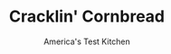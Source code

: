 ---
layout: ../../layouts/MarkdownPostLayout.astro
title: Cracklin' Cornbread
author: America's Test Kitchen
pubDate: 2023-03-15
description: Could we make this cornbread crackle without the traditional cracklings?
image_url: https://res.cloudinary.com/hksqkdlah/image/upload/ar_1:1,c_fill,dpr_2.0,f_auto,fl_lossy.progressive.strip_profile,g_faces:auto,q_auto:low,w_344/7898_sfs-cracklin-cornbread-7-276593
tags: ["Desserts or Baked Goods","American","Southern","Quick Breads"]
calories: 2742
protein: 7
carbohydrates: 28
fats: 
fiber: 1
ingredients: ["6 slices, bacon, chopped fine","2 1/4 cups (11¼ ounces), cornmeal","1 teaspoon, baking powder","1 teaspoon, baking soda","1/2 teaspoon, salt","2 cups, buttermilk","1/4 cup, vegetable oil","2 large, eggs, lightly beaten"]
serves: 10
time: "45 minutes"
instructions: ["COOK BACON Adjust oven rack to middle position and heat oven to 450 degrees. Cook bacon in 10-inch heatproof skillet over medium heat until crisp, about 8 minutes. Transfer bacon to paper towel-lined plate. Pour off fat from pan, reserving ¼ cup.","MIX BATTER Combine cornmeal, baking powder, baking soda, and salt in large bowl. Whisk in buttermilk, 3 tablespoons oil, reserved bacon fat, eggs, and crisp bacon.","BAKE CORNBREAD Heat remaining oil in empty skillet over medium-high heat until just smoking. Spoon cornmeal mixture, ½ cup at a time, into skillet and bake until top begins to crack and sides are golden brown, 12 to 16 minutes. Cool in pan 5 minutes, then turn out onto wire rack. Serve."]
nutrition: ["167 mg Potassium","165 mg Phosphorus","98 mg Calcium","1 mg Iron","19 mg Magnesium","386 mg Sodium","14 g Fat","2 mg Niacin (B3)","7 g Monounsaturated","2 g Polyunsaturated","50 mg Cholesterol","3 g Saturated","1 g Fiber","57 µg Folic acid","16 µg Folate (food)","3 g Sugars","63 g Water","28 g Carbs","113 µg Folate equivalent (total)","7 g Protein","1 mg Vitamin E","28 µg Vitamin A","274 kcal Energy","2742 calories"]
notes: "For the crunchiest crust, bake the cornbread in a cast-iron pan. Avoid coarsely ground cornmeal, which will make the cornbread too gritty. See related Quick Tip for information about seasoning cast-iron skillets."
---